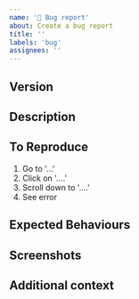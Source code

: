 ```yaml
---
name: '🐞 Bug report'
about: Create a bug report
title: ''
labels: 'bug'
assignees: ''
---
```



<!-- Please read this comment before you submitting the issue. -->
<!-- You don't need to answer these questions in the issue. -->

<!-- Have you searched for your issues? Other traders may already have the answer for you. -->
<!-- https://github.com/chrisleekr/binance-trading-bot/issues -->

<!-- Have you checked the Troubleshooting wiki page? -->
<!-- Please refer the wiki page whether other traders already got answer for you -->
<!-- https://github.com/chrisleekr/binance-trading-bot/wiki/Troubleshooting -->

## Version

<!-- At the bottom of the frontend, you can see "Running Version" with the commit hash. -->
<!-- Please provide the version and commit hash. -->
<!-- If it said "unspecified", then you are running the development mode. Unless you are developing, simple use DockerHub image. -->

## Description

<!-- A clear and concise description of the bug. -->
<!-- The sections suggested are intended to make it easy to create a descriptive bug report. -->
<!-- Change as needed! -->

## To Reproduce

<!-- Steps to reproduce the bug. -->

1. Go to '...'
2. Click on '....'
3. Scroll down to '....'
4. See error

## Expected Behaviours

<!-- A description of what you expected to happen. -->

## Screenshots

<!-- Would including screenshots help explain the problem? -->

## Additional context

<!-- Is there any additional context that would be helpful? -->
